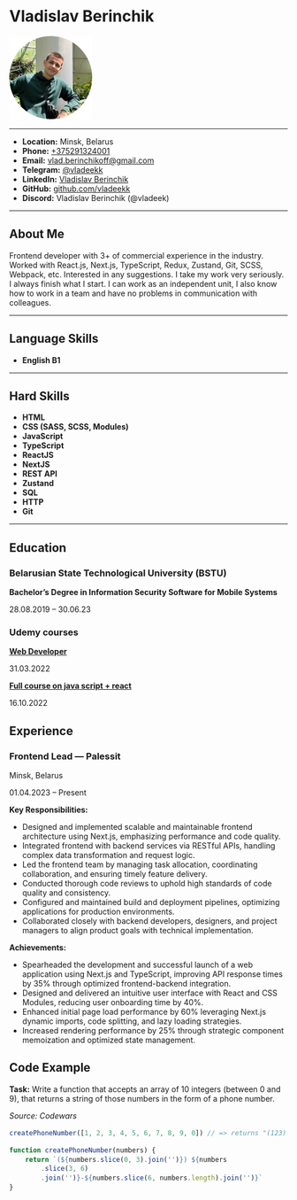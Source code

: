 # Vladislav Berinchik

<img src="photo.png" alt="Vladislav Berinchik" width="150" />

---

- **Location:** Minsk, Belarus
- **Phone:** [+375291324001](tel:+375291324001)
- **Email:** [vlad.berinchikoff@gmail.com](mailto:vlad.berinchikoff@gmail.com)
- **Telegram:** [@vladeekk](https://t.me/vladeekk)
- **LinkedIn:** [Vladislav Berinchik](https://www.linkedin.com/in/vladislav-berinchik)
- **GitHub:** [github.com/vladeekk](https://github.com/vladeekk)
- **Discord:** Vladislav Berinchik (@vladeek)

---

## About Me

Frontend developer with 3+ of commercial experience in the industry. Worked with React.js, Next.js, TypeScript, Redux, Zustand, Git, SCSS, Webpack, etc. Interested in any suggestions. I take my work very seriously. I always finish what I start. I can work as an independent unit, I also know how to work in a team and have no problems in communication with colleagues.

---

## Language Skills

- **English B1**

---

## Hard Skills

- **HTML**
- **CSS (SASS, SCSS, Modules)**
- **JavaScript**
- **TypeScript**
- **ReactJS**
- **NextJS**
- **REST API**
- **Zustand**
- **SQL**
- **HTTP**
- **Git**

---

## Education

### Belarusian State Technological University (BSTU)

**Bachelor’s Degree in Information Security Software for Mobile Systems**

28.08.2019 – 30.06.23

### Udemy courses

**[Web Developer](https://docs.google.com/document/d/1_de0J1W9Lm31j--G3-smMz6GSI1KvhJXPLsJfnt60bU/edit?tab=t.0)**

31.03.2022

**[Full course on java script + react](https://docs.google.com/document/d/1YxU64RK9af--gFi7j9hsX9L51-5o4J5bwVCDaYGIILY/edit?usp=sharing3-smMz6GSI1KvhJXPLsJfnt60bU/edit)**

16.10.2022

## Experience

### Frontend Lead — Palessit

Minsk, Belarus

01.04.2023 – Present

**Key Responsibilities:**

- Designed and implemented scalable and maintainable frontend architecture using Next.js, emphasizing performance and code quality.
- Integrated frontend with backend services via RESTful APIs, handling complex data transformation and request logic.
- Led the frontend team by managing task allocation, coordinating collaboration, and ensuring timely feature delivery.
- Conducted thorough code reviews to uphold high standards of code quality and consistency.
- Configured and maintained build and deployment pipelines, optimizing applications for production environments.
- Collaborated closely with backend developers, designers, and project managers to align product goals with technical implementation.

**Achievements:**

- Spearheaded the development and successful launch of a web application using Next.js and TypeScript, improving API response times by 35% through optimized frontend-backend integration.
- Designed and delivered an intuitive user interface with React and CSS Modules, reducing user onboarding time by 40%.
- Enhanced initial page load performance by 60% leveraging Next.js dynamic imports, code splitting, and lazy loading strategies.
- Increased rendering performance by 25% through strategic component memoization and optimized state management.

## Code Example

**Task:** Write a function that accepts an array of 10 integers (between 0 and 9), that returns a string of those numbers in the form of a phone number.

_Source: Codewars_

```ts
createPhoneNumber([1, 2, 3, 4, 5, 6, 7, 8, 9, 0]) // => returns "(123) 456-7890"
```

```ts
function createPhoneNumber(numbers) {
	return `(${numbers.slice(0, 3).join('')}) ${numbers
		.slice(3, 6)
		.join('')}-${numbers.slice(6, numbers.length).join('')}`
}
```
